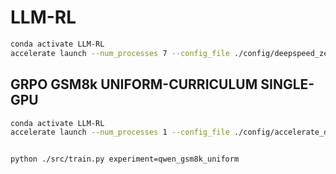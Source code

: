 # LLM-RL

```bash
conda activate LLM-RL
accelerate launch --num_processes 7 --config_file ./config/deepspeed_zero3.yaml GRPO_GSM8k_curriculum.py --config ./config/grpo-qwen-2.5-05b-gsm8k-uniform.yaml
```

## GRPO GSM8k UNIFORM-CURRICULUM SINGLE-GPU

```bash
conda activate LLM-RL
accelerate launch --num_processes 1 --config_file ./config/accelerate_deepspeed_zero3_config.yaml ./src/train.py experiment=qwen_gsm8k_uniform


python ./src/train.py experiment=qwen_gsm8k_uniform